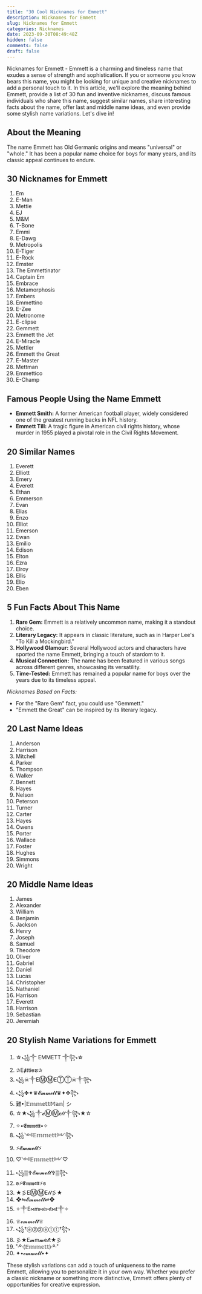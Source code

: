 ```yaml
---
title: "30 Cool Nicknames for Emmett"
description: Nicknames for Emmett
slug: Nicknames for Emmett
categories: Nicknames
date: 2023-09-30T08:49:48Z
hidden: false
comments: false
draft: false
---
```



Nicknames for Emmett - Emmett is a charming and timeless name that exudes a sense of strength and sophistication. If you or someone you know bears this name, you might be looking for unique and creative nicknames to add a personal touch to it. In this article, we'll explore the meaning behind Emmett, provide a list of 30 fun and inventive nicknames, discuss famous individuals who share this name, suggest similar names, share interesting facts about the name, offer last and middle name ideas, and even provide some stylish name variations. Let's dive in!

## About the Meaning

The name Emmett has Old Germanic origins and means "universal" or "whole." It has been a popular name choice for boys for many years, and its classic appeal continues to endure.

## 30 Nicknames for Emmett

1. Em
2. E-Man
3. Mettie
4. EJ
5. M&M
6. T-Bone
7. Emmi
8. E-Dawg
9. Metropolis
10. E-Tiger
11. E-Rock
12. Emster
13. The Emmettinator
14. Captain Em
15. Embrace
16. Metamorphosis
17. Embers
18. Emmettino
19. E-Zee
20. Metronome
21. E-clipse
22. Gemmett
23. Emmett the Jet
24. E-Miracle
25. Mettler
26. Emmett the Great
27. E-Master
28. Mettman
29. Emmettico
30. E-Champ

## Famous People Using the Name Emmett

- **Emmett Smith:** A former American football player, widely considered one of the greatest running backs in NFL history.
- **Emmett Till:** A tragic figure in American civil rights history, whose murder in 1955 played a pivotal role in the Civil Rights Movement.

## 20 Similar Names

1. Everett
2. Elliott
3. Emery
4. Everett
5. Ethan
6. Emmerson
7. Evan
8. Elias
9. Enzo
10. Elliot
11. Emerson
12. Ewan
13. Emilio
14. Edison
15. Elton
16. Ezra
17. Elroy
18. Ellis
19. Elio
20. Eben

## 5 Fun Facts About This Name

1. **Rare Gem:** Emmett is a relatively uncommon name, making it a standout choice.
2. **Literary Legacy:** It appears in classic literature, such as in Harper Lee's "To Kill a Mockingbird."
3. **Hollywood Glamour:** Several Hollywood actors and characters have sported the name Emmett, bringing a touch of stardom to it.
4. **Musical Connection:** The name has been featured in various songs across different genres, showcasing its versatility.
5. **Time-Tested:** Emmett has remained a popular name for boys over the years due to its timeless appeal.

*Nicknames Based on Facts:*
- For the "Rare Gem" fact, you could use "Gemmett."
- "Emmett the Great" can be inspired by its literary legacy.

## 20 Last Name Ideas

1. Anderson
2. Harrison
3. Mitchell
4. Parker
5. Thompson
6. Walker
7. Bennett
8. Hayes
9. Nelson
10. Peterson
11. Turner
12. Carter
13. Hayes
14. Owens
15. Porter
16. Wallace
17. Foster
18. Hughes
19. Simmons
20. Wright

## 20 Middle Name Ideas

1. James
2. Alexander
3. William
4. Benjamin
5. Jackson
6. Henry
7. Joseph
8. Samuel
9. Theodore
10. Oliver
11. Gabriel
12. Daniel
13. Lucas
14. Christopher
15. Nathaniel
16. Harrison
17. Everett
18. Harrison
19. Sebastian
20. Jeremiah

## 20 Stylish Name Variations for Emmett

1. ☆꧁༒ EMMETT ༒꧂☆
2. ✰Eⱥttieຮ✰
3. ꧁☠︎༒EⓂ️Ⓜ️EⓉ️Ⓣ️☠︎༒꧂
4. ꧁✤✦♛𝓔𝓶𝓶𝓮𝓽𝓽♛✦✤꧂
5. 難•|𝔼𝕞𝕞𝕖𝕥𝕥𝕄𝕒𝕟| シ︎
6. ☆★꧁༒𝓮ⓂⓂ𝒆𝓉𝓉༒꧂★☆
7. ✧•𝕰𝖒𝖒𝖊𝖙𝖙•✧
8. ꧁༺𝔼𝕞𝕞𝕖𝕥𝕥༻꧂
9. ⚡𝓔𝓶𝓶𝓮𝓽𝓽⚡
10. ♡༺𝔼𝕞𝕞𝕖𝕥𝕥༻♡
11. ꧁▒✞𝓔𝓶𝓶𝓮𝓽𝓽✞▒꧂
12. ʚ⚡𝕰𝖒𝖒𝖊𝖙𝖙⚡ɞ
13. ★彡EⓂⓂE𝓉𝓉彡★
14. ❖︎⇋𝓔𝓶𝓶𝓮𝓽𝓽⇌❖︎
15. ✧༒E𐌼m𐌼e𐌼t𐌼t༒✧
16. ♕𝓮𝓶𝓶𝓮𝓽𝓽♕
17. ꧁†ⓔ⓶⓶ⓔⓣⓣ†꧂
18. 彡★E𝓶m𝓶e𝓽t★彡
19. ˚‧º·(𝔼𝕞𝕞𝕖𝕥𝕥)‧º·˚
20. ✦•𝓮𝓶𝓶𝓮𝓽𝓽•✦

These stylish variations can add a touch of uniqueness to the name Emmett, allowing you to personalize it in your own way. Whether you prefer a classic nickname or something more distinctive, Emmett offers plenty of opportunities for creative expression.